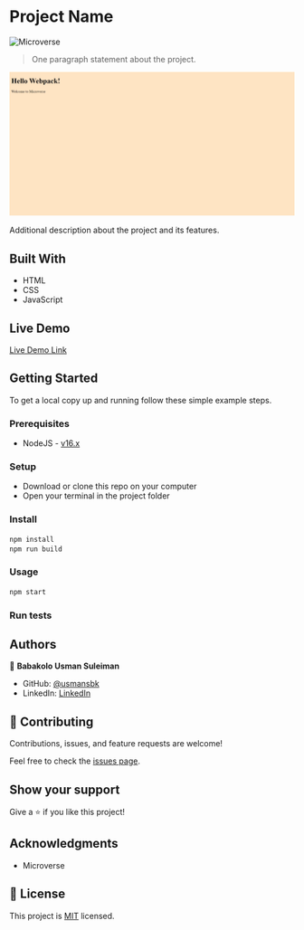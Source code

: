# Project Name

![Microverse](https://img.shields.io/badge/Microverse-blueviolet)

> One paragraph statement about the project.

![screenshot](./app_screenshot.jpeg)

Additional description about the project and its features.

## Built With

- HTML
- CSS
- JavaScript

## Live Demo

[Live Demo Link](https://livedemo.com)

## Getting Started

To get a local copy up and running follow these simple example steps.

### Prerequisites

- NodeJS - [v16.x](https://nodejs.org/en/)

### Setup

- Download or clone this repo on your computer
- Open your terminal in the project folder

### Install

```cmd
npm install
npm run build
```

### Usage

```cmd
npm start
```

### Run tests

## Authors

👤 **Babakolo Usman Suleiman**

- GitHub: [@usmansbk](https://github.com/usmansbk)
- LinkedIn: [LinkedIn](https://www.linkedin.com/in/usman-suleiman-82b444140/)

## 🤝 Contributing

Contributions, issues, and feature requests are welcome!

Feel free to check the [issues page](../../issues/).

## Show your support

Give a ⭐️ if you like this project!

## Acknowledgments

- Microverse

## 📝 License

This project is [MIT](./MIT.md) licensed.
